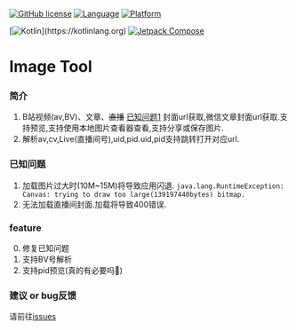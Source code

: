 [![GitHub license](https://img.shields.io/badge/License-MIT-blue)](https://mit-license.org/)
[![Language](https://img.shields.io/badge/Language-Kotlin-purple)](https://kotlinlang.org/)
[![Platform](https://img.shields.io/badge/Platform-Android-green)](https://www.android.com/)

[![Kotlin](https://img.shields.io/badge/Kotlin-1.6.21-_)](https://kotlinlang.org)
[![Jetpack Compose](https://img.shields.io/badge/Jetpack%20Compose-1.2.0-beta02)](https://developer.android.com/jetpack/compose)
# Image Tool

### 简介

1. B站视频(av,BV)、文章、~~直播~~ [已知问题1](#jump) 封面url获取,微信文章封面url获取.支持预览,支持使用本地图片查看器查看,支持分享或保存图片.
2. 解析av,cv,Live(直播间号),uid,pid.uid,pid支持跳转打开对应url.

### 已知问题

1. 加载图片过大时(10M~15M)将导致应用闪退.
   `java.lang.RuntimeException: Canvas: trying to draw too large(139197440bytes) bitmap.`
2. <span id="jump">无法加载直播间封面.加载将导致400错误.</span>

### feature

0. 修复已知问题
1. 支持BV号解析
2. 支持pid预览(真的有必要吗🤔)

### 建议 or bug反馈

请前往[issues](https://github.com/ZIDOUZI/Image-URL/issues)